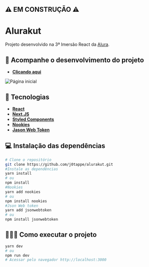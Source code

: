 ## ⚠️ EM CONSTRUÇÃO ⚠️

# Alurakut 

Projeto desenvolvido na 3ª Imersão React da [Alura](https://www.alura.com.br/).

## 🧩 Acompanhe o desenvolvimento do projeto

- **[Clicando aqui](https://alurakut-j0tappe.vercel.app/)**

![Página inicial](https://user-images.githubusercontent.com/31297561/126083020-f6c80f1c-68f4-4706-b7ea-cab8935fee31.png)


## 🚀 Tecnologias
 - **[React](https://reactjs.org)**
 - **[Next.JS](https://nextjs.org/)**
 - **[Styled Components](https://styled-components.com/)**
 - **[Nookies](https://www.npmjs.com/package/nookies)**
 - **[Jason Web Token](https://www.npmjs.com/package/jsonwebtoken)**


## 💻 Instalação das dependências
```bash
# Clone o repositório
git clone https://github.com/j0tappe/alurakut.git
#Instale as dependências
yarn install
# ou
npm install
#Nookies
yarn add nookies
# ou
npm install nookies
#Json Web token
yarn add jsonwebtoken
# ou
npm install jsonwebtoken
```

## 👨🏻‍💻 Como executar o projeto

```bash
yarn dev
# ou
npm run dev
# Acessar pelo navegador http://localhost:3000
```
